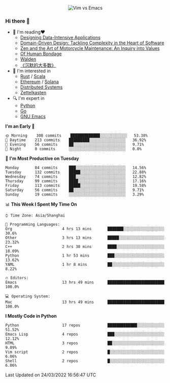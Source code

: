 <p align="center">
    <img src="https://gist.githubusercontent.com/coldnight/e696baffb094e71c96cb302118878eae/raw/40ea5053a6f66cc65f90f437e4173497da225958/banner.gif" alt="Vim vs Emacs" />
</p>

### Hi there 👋

- 📖 I'm reading❤️
    + [Designing Data-Intensive Applications](https://www.oreilly.com/library/view/designing-data-intensive-applications/9781491903063/)
    + [Domain-Driven Design: Tackling Complexity in the Heart of Software](https://www.dddcommunity.org/book/evans_2003/)
    + [Zen and the Art of Motorcycle Maintenance: An Inquiry into Values](https://en.wikipedia.org/wiki/Zen_and_the_Art_of_Motorcycle_Maintenance)
    + [Of Human Bondage](https://en.wikipedia.org/wiki/Of_Human_Bondage)
    + [Walden](https://en.wikipedia.org/wiki/Walden)
    + [《沉默的大多数》](https://en.wikipedia.org/wiki/Silent_majority)
- 🌱 I'm interested in
    + [Rust](https://www.rust-lang.org/) / [Scala](https://www.scala-lang.org/)
    + [Ethereum](https://ethereum.org/en/) / [Solana](https://solana.com/)
	+ [Distributed Systems](https://www.linuxzen.com/notes/topics/20200320174417_%E5%88%86%E5%B8%83%E5%BC%8F/)
	+ [Zettelkasten](https://www.linuxzen.com/notes/notes/20220120080920-slip_box/)
- 🔍 I'm expert in
    + [Python](https://www.python.org/)
    + [Go](https://go.dev/)
    + [GNU Emacs](https://www.gnu.org/software/emacs/)

<!--START_SECTION:waka-->
**I'm an Early 🐤** 

```text
🌞 Morning    308 commits    █████████████░░░░░░░░░░░░   53.38% 
🌆 Daytime    213 commits    █████████░░░░░░░░░░░░░░░░   36.92% 
🌃 Evening    56 commits     ██░░░░░░░░░░░░░░░░░░░░░░░   9.71% 
🌙 Night      0 commits      ░░░░░░░░░░░░░░░░░░░░░░░░░   0.0%

```
📅 **I'm Most Productive on Tuesday** 

```text
Monday       84 commits     ███░░░░░░░░░░░░░░░░░░░░░░   14.56% 
Tuesday      132 commits    █████░░░░░░░░░░░░░░░░░░░░   22.88% 
Wednesday    74 commits     ███░░░░░░░░░░░░░░░░░░░░░░   12.82% 
Thursday     99 commits     ████░░░░░░░░░░░░░░░░░░░░░   17.16% 
Friday       113 commits    █████░░░░░░░░░░░░░░░░░░░░   19.58% 
Saturday     56 commits     ██░░░░░░░░░░░░░░░░░░░░░░░   9.71% 
Sunday       19 commits     ░░░░░░░░░░░░░░░░░░░░░░░░░   3.29%

```


📊 **This Week I Spent My Time On** 

```text
⌚︎ Time Zone: Asia/Shanghai

💬 Programming Languages: 
Org                      4 hrs 13 mins       ███████░░░░░░░░░░░░░░░░░░   30.6% 
Other                    3 hrs 13 mins       █████░░░░░░░░░░░░░░░░░░░░   23.32% 
C++                      2 hrs 30 mins       ████░░░░░░░░░░░░░░░░░░░░░   18.09% 
Python                   1 hr 53 mins        ███░░░░░░░░░░░░░░░░░░░░░░   13.62% 
YAML                     1 hr 8 mins         ██░░░░░░░░░░░░░░░░░░░░░░░   8.22%

🔥 Editors: 
Emacs                    13 hrs 49 mins      █████████████████████████   100.0%

💻 Operating System: 
Mac                      13 hrs 49 mins      █████████████████████████   100.0%

```

**I Mostly Code in Python** 

```text
Python                   17 repos            █████████████░░░░░░░░░░░░   51.52% 
Emacs Lisp               4 repos             ███░░░░░░░░░░░░░░░░░░░░░░   12.12% 
HTML                     3 repos             ██░░░░░░░░░░░░░░░░░░░░░░░   9.09% 
Vim script               2 repos             █░░░░░░░░░░░░░░░░░░░░░░░░   6.06% 
Shell                    2 repos             █░░░░░░░░░░░░░░░░░░░░░░░░   6.06%

```



 Last Updated on 24/03/2022 16:56:47 UTC
<!--END_SECTION:waka-->
